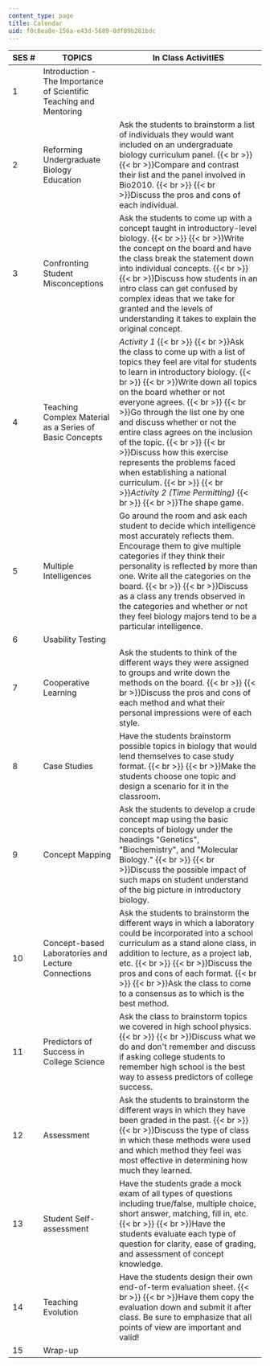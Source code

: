 ```yaml
---
content_type: page
title: Calendar
uid: f0c8ea8e-156a-e43d-5689-8df89b281bdc
---
```


| SES # | TOPICS | In Class ActivitIES |
| --- | --- | --- |
| 1 | Introduction - The Importance of Scientific Teaching and Mentoring |  |
| 2 | Reforming Undergraduate Biology Education | Ask the students to brainstorm a list of individuals they would want included on an undergraduate biology curriculum panel.  {{< br >}}  {{< br >}}Compare and contrast their list and the panel involved in Bio2010.  {{< br >}}  {{< br >}}Discuss the pros and cons of each individual. |
| 3 | Confronting Student Misconceptions | Ask the students to come up with a concept taught in introductory-level biology.  {{< br >}}  {{< br >}}Write the concept on the board and have the class break the statement down into individual concepts.  {{< br >}}  {{< br >}}Discuss how students in an intro class can get confused by complex ideas that we take for granted and the levels of understanding it takes to explain the original concept. |
| 4 | Teaching Complex Material as a Series of Basic Concepts | _Activity 1_  {{< br >}}  {{< br >}}Ask the class to come up with a list of topics they feel are vital for students to learn in introductory biology.  {{< br >}}  {{< br >}}Write down all topics on the board whether or not everyone agrees.  {{< br >}}  {{< br >}}Go through the list one by one and discuss whether or not the entire class agrees on the inclusion of the topic.  {{< br >}}  {{< br >}}Discuss how this exercise represents the problems faced when establishing a national curriculum.  {{< br >}}  {{< br >}}_Activity 2 (Time Permitting)_  {{< br >}}  {{< br >}}The shape game. |
| 5 | Multiple Intelligences | Go around the room and ask each student to decide which intelligence most accurately reflects them. Encourage them to give multiple categories if they think their personality is reflected by more than one. Write all the categories on the board.  {{< br >}}  {{< br >}}Discuss as a class any trends observed in the categories and whether or not they feel biology majors tend to be a particular intelligence. |
| 6 | Usability Testing |  |
| 7 | Cooperative Learning | Ask the students to think of the different ways they were assigned to groups and write down the methods on the board.  {{< br >}}  {{< br >}}Discuss the pros and cons of each method and what their personal impressions were of each style. |
| 8 | Case Studies | Have the students brainstorm possible topics in biology that would lend themselves to case study format.  {{< br >}}  {{< br >}}Make the students choose one topic and design a scenario for it in the classroom. |
| 9 | Concept Mapping | Ask the students to develop a crude concept map using the basic concepts of biology under the headings "Genetics", "Biochemistry", and "Molecular Biology."  {{< br >}}  {{< br >}}Discuss the possible impact of such maps on student understand of the big picture in introductory biology. |
| 10 | Concept-based Laboratories and Lecture Connections | Ask the students to brainstorm the different ways in which a laboratory could be incorporated into a school curriculum as a stand alone class, in addition to lecture, as a project lab, etc.  {{< br >}}  {{< br >}}Discuss the pros and cons of each format.  {{< br >}}  {{< br >}}Ask the class to come to a consensus as to which is the best method. |
| 11 | Predictors of Success in College Science | Ask the class to brainstorm topics we covered in high school physics.  {{< br >}}  {{< br >}}Discuss what we do and don't remember and discuss if asking college students to remember high school is the best way to assess predictors of college success. |
| 12 | Assessment | Ask the students to brainstorm the different ways in which they have been graded in the past.  {{< br >}}  {{< br >}}Discuss the type of class in which these methods were used and which method they feel was most effective in determining how much they learned. |
| 13 | Student Self-assessment | Have the students grade a mock exam of all types of questions including true/false, multiple choice, short answer, matching, fill in, etc.  {{< br >}}  {{< br >}}Have the students evaluate each type of question for clarity, ease of grading, and assessment of concept knowledge. |
| 14 | Teaching Evolution | Have the students design their own end-of-term evaluation sheet.  {{< br >}}  {{< br >}}Have them copy the evaluation down and submit it after class. Be sure to emphasize that all points of view are important and valid! |
| 15 | Wrap-up |